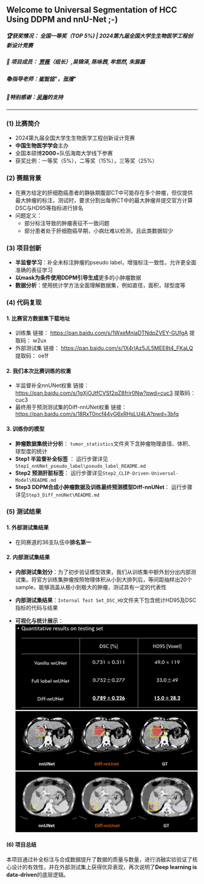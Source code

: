 ## Welcome to **Universal Segmentation of HCC Using DDPM and nnU-Net** ;-)<br>
##### 🏆获奖情况： **全国一等奖（TOP 5%)** | 2024第九届全国大学生生物医学工程创新设计竞赛<br>
##### 👥 项目成员： [贾薇](https://github.com/WeiJiaFiona)（组长）\,吴锦泽,  陈咏茜, 牟悠然, 朱宸磊
##### 📚指导老师：[崔智铭](https://shanghaitech-impact.github.io/)<sup>+</sup>，[张增](https://bme.shanghaitech.edu.cn/2021/0326/c8204a1080187/page.htm)<sup>+</sup><br>
##### 🙏特别感谢：[吴瀚](https://hanwu.website/)的支持<br>

***
### (1) 比赛简介<br>
* 2024第九届全国大学生生物医学工程创新设计竞赛
* **中国生物医学学会**主办
* 全国本硕博**2000**+队伍海南大学线下参赛
* 获奖比例：一等奖（5%），二等奖（15%），三等奖（25%）<br>


### (2) 赛题背景<br>
* 在赛方给定的肝细胞癌患者的静脉期腹部CT中可能存在多个肿瘤，但仅提供最大肿瘤的标注，测试时，要求分割出每例CT中的最大肿瘤并提交官方计算DSC与HD95等指标进行排名
* 问题定义：
    * 部分标注导致的肿瘤表征不一致问题
    * 部分患者处于肝细胞癌早期，小病灶难以检测，且此类数据较少<br>
### (3) 项目创新<br>
* **半监督学习**：补全未标注肿瘤的pseudo label，增强标注一致性，允许更全面准确的表征学习
* **以mask为条件使用DDPM引导生成**更多的小肿瘤数据
* **数据分析**：使用统计学方法全面理解数据集，例如直径，面积，球型度等<br>

### (4) 代码复现<br>
#### 1. 比赛官方数据集下载地址
* 训练集 链接： https://pan.baidu.com/s/1WxeMniaDTNdpZVEY-GUfgA
提取码： w2ux
* 外部测试集 链接： https://pan.baidu.com/s/1X4rlAz5JL5MEE8t4_FKaLQ
提取码： oe1f<br>
#### 2. 我们本次比赛训练的权重<br>
* 半监督补全nnUNet权重 链接： https://pan.baidu.com/s/1gXjOJtfCVSf2qZ8frir0Nw?pwd=cuc3
提取码： cuc3
* 最终用于预测测试集的Diff-nnUNet权重 链接：https://pan.baidu.com/s/18RxT0ncf44yG6xRHsLU4LA?pwd=3bfq
#### 3. 训练你的模型<br>
* **肿瘤数据集统计分析**： 
`tumor_statistics`文件夹下含肿瘤物理直径、体积、球型度的统计
* **Step1 半监督补全标签** ： 
运行步骤详见`Step1_nnUNet_pseudo_label\pseudo_label_README.md`  
* **Step2 预测肝脏标签**： 
运行步骤详见`Step2_CLIP-Driven-Universal-Model\README.md`
* **Step3 DDPM合成小肿瘤数据及训练最终预测模型Diff-nnUNet**： 
运行步骤详见`Step3_Diff_nnUNet\README.md`<br>
### (5) 测试结果<br>
#### 1. 外部测试集结果
* 在同赛道的36支队伍中**排名第一**<br>
#### 2. 内部测试集结果<br>
* **内部测试集划分**：为了初步验证模型效果，我们从训练集中额外划分出内部测试集。将官方训练集肿瘤按照物理体积从小到大排列后，等间距抽样出20个sample，能够涵盖从极小到极大的肿瘤，测试具有一定的代表性<br>
* **内部测试集结果**：`Internal Test Set_DSC_HD`文件夹下包含统计HD95及DSC指标的代码与结果<br>

* **可视化与统计展示**：<br>
<img src="imgs\internal_test_statitics.png" alt="Internal Test Statistics" width="500"><br>
<img src="imgs\vis1.png" alt="vis1" width="500"><br>
<img src="imgs\vis2.png" alt="vis1" width="500"><br>

#### (6) 项目总结
本项目通过补全标注与合成数据提升了数据的质量与数量，进行消融实验验证了核心设计的有效性，并在外部测试集上获得优异表现，再次说明了**Deep learning is data-driven**的底层逻辑。
